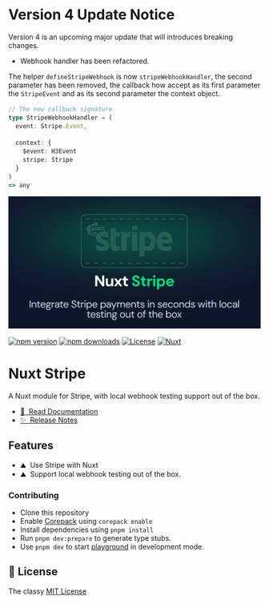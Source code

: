 # Version 4 Update Notice

Version 4 is an upcoming major update that will introduces breaking changes.

- Webhook handler has been refactored.

The helper `defineStripeWebhook` is now `stripeWebhookHandler`, the second parameter has been removed, the callback how accept as its first parameter the `StripeEvent` and as its second parameter the context object.

```ts
// The new callback signature
type StripeWebhookHandler = (
  event: Stripe.Event,

  context: {
    $event: H3Event
    stripe: Stripe
  }
)
=> any
```

[![nuxt-stripe-social-card](./docs/public/social-card.png)](https://nuxt-stripe.fixers.dev)

[![npm version][npm-version-src]][npm-version-href]
[![npm downloads][npm-downloads-src]][npm-downloads-href]
[![License][license-src]][license-href]
[![Nuxt][nuxt-src]][nuxt-href]

# Nuxt Stripe

A Nuxt module for Stripe, with local webhook testing support out of the box.

- [📖 &nbsp;Read Documentation](https://nuxt-stripe.fixers.dev)
- [✨ &nbsp;Release Notes](/CHANGELOG.md)

## Features

- ⛰ &nbsp;Use Stripe with Nuxt
- ⛰ &nbsp;Support local webhook testing out of the box.

### Contributing

- Clone this repository
- Enable [Corepack](https://github.com/nodejs/corepack) using `corepack enable`
- Install dependencies using `pnpm install`
- Run `pnpm dev:prepare` to generate type stubs.
- Use `pnpm dev` to start [playground](./playground) in development mode.

## 📑 License

The classy [MIT License](./LICENSE)

<!-- Badges -->
[npm-version-src]: https://img.shields.io/npm/v/@fixers/nuxt-stripe/latest.svg?style=flat&colorA=18181B&colorB=28CF8D
[npm-version-href]: https://npmjs.com/package/@fixers/nuxt-stripe

[npm-downloads-src]: https://img.shields.io/npm/dm/@fixers/nuxt-stripe.svg?style=flat&colorA=18181B&colorB=28CF8D
[npm-downloads-href]: https://npmjs.com/package/@fixers/nuxt-stripe

[license-src]: https://img.shields.io/npm/l/@fixers/nuxt-stripe.svg?style=flat&colorA=18181B&colorB=28CF8D
[license-href]: https://npmjs.com/package/@fixers/nuxt-stripe

[nuxt-src]: https://img.shields.io/badge/Nuxt-18181B?logo=nuxt.js
[nuxt-href]: https://nuxt.com
